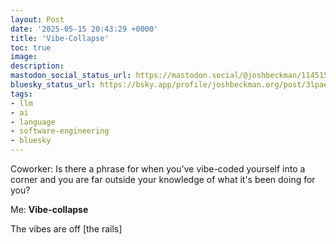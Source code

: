 ```yaml
---
layout: Post
date: '2025-05-15 20:43:29 +0000'
title: 'Vibe-Collapse'
toc: true
image:
description:
mastodon_social_status_url: https://mastodon.social/@joshbeckman/114515896387755995
bluesky_status_url: https://bsky.app/profile/joshbeckman.org/post/3lpaevxhslk2g
tags:
- llm
- ai
- language
- software-engineering
- bluesky
---
```


Coworker: Is there a phrase for when you've vibe-coded yourself into a corner and you are far outside your knowledge of what it's been doing for you?

Me: **Vibe-collapse**

The vibes are off [the rails]
